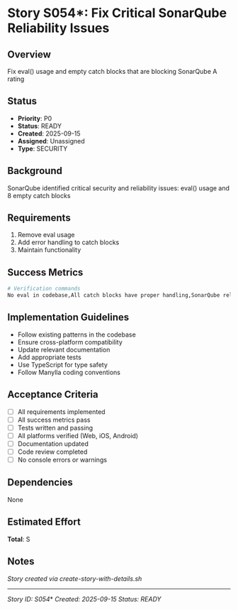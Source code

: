 # Story S054*: Fix Critical SonarQube Reliability Issues

## Overview
Fix eval() usage and empty catch blocks that are blocking SonarQube A rating

## Status
- **Priority**: P0
- **Status**: READY
- **Created**: 2025-09-15
- **Assigned**: Unassigned
- **Type**: SECURITY

## Background
SonarQube identified critical security and reliability issues: eval() usage and 8 empty catch blocks

## Requirements
1. Remove eval usage
2. Add error handling to catch blocks
3. Maintain functionality

## Success Metrics
```bash
# Verification commands
No eval in codebase,All catch blocks have proper handling,SonarQube reliability improves
```

## Implementation Guidelines
- Follow existing patterns in the codebase
- Ensure cross-platform compatibility  
- Update relevant documentation
- Add appropriate tests
- Use TypeScript for type safety
- Follow Manylla coding conventions

## Acceptance Criteria
- [ ] All requirements implemented
- [ ] All success metrics pass
- [ ] Tests written and passing
- [ ] All platforms verified (Web, iOS, Android)
- [ ] Documentation updated
- [ ] Code review completed
- [ ] No console errors or warnings

## Dependencies
None

## Estimated Effort
**Total**: S

## Notes
*Story created via create-story-with-details.sh*

---
*Story ID: S054**
*Created: 2025-09-15*
*Status: READY*
